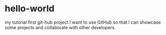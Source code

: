 # hello-world
my tutorial first git-hub project
I want to use GitHub so that I can showcase some projects and collaborate with other developers.
